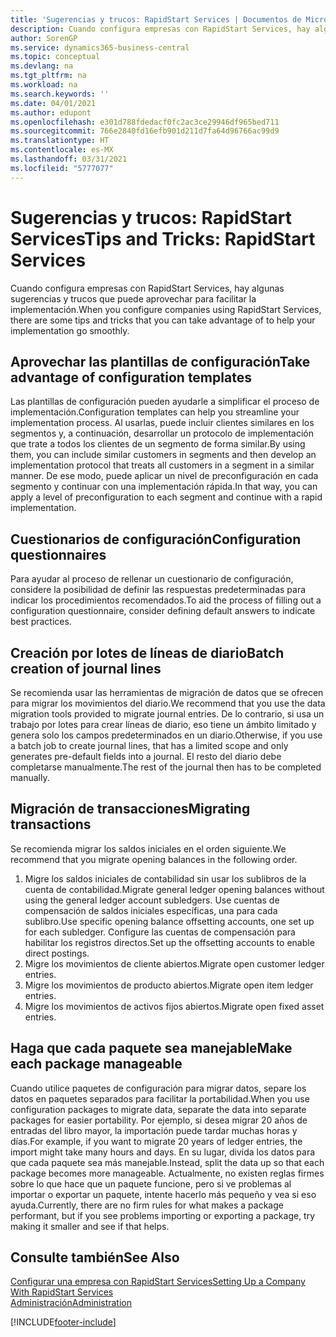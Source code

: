 ```yaml
---
title: 'Sugerencias y trucos: RapidStart Services | Documentos de Microsoft'
description: Cuando configura empresas con RapidStart Services, hay algunas sugerencias y trucos que puede aprovechar para facilitar la implementación.
author: SorenGP
ms.service: dynamics365-business-central
ms.topic: conceptual
ms.devlang: na
ms.tgt_pltfrm: na
ms.workload: na
ms.search.keywords: ''
ms.date: 04/01/2021
ms.author: edupont
ms.openlocfilehash: e301d788fdedacf0fc2ac3ce29946df965bed711
ms.sourcegitcommit: 766e2840fd16efb901d211d7fa64d96766ac99d9
ms.translationtype: HT
ms.contentlocale: es-MX
ms.lasthandoff: 03/31/2021
ms.locfileid: "5777077"
---
```

# <a name="tips-and-tricks-rapidstart-services"></a><span data-ttu-id="dbcef-103">Sugerencias y trucos: RapidStart Services</span><span class="sxs-lookup"><span data-stu-id="dbcef-103">Tips and Tricks: RapidStart Services</span></span>

<span data-ttu-id="dbcef-104">Cuando configura empresas con RapidStart Services, hay algunas sugerencias y trucos que puede aprovechar para facilitar la implementación.</span><span class="sxs-lookup"><span data-stu-id="dbcef-104">When you configure companies using RapidStart Services, there are some tips and tricks that you can take advantage of to help your implementation go smoothly.</span></span>  

## <a name="take-advantage-of-configuration-templates"></a><span data-ttu-id="dbcef-105">Aprovechar las plantillas de configuración</span><span class="sxs-lookup"><span data-stu-id="dbcef-105">Take advantage of configuration templates</span></span>

<span data-ttu-id="dbcef-106">Las plantillas de configuración pueden ayudarle a simplificar el proceso de implementación.</span><span class="sxs-lookup"><span data-stu-id="dbcef-106">Configuration templates can help you streamline your implementation process.</span></span> <span data-ttu-id="dbcef-107">Al usarlas, puede incluir clientes similares en los segmentos y, a continuación, desarrollar un protocolo de implementación que trate a todos los clientes de un segmento de forma similar.</span><span class="sxs-lookup"><span data-stu-id="dbcef-107">By using them, you can include similar customers in segments and then develop an implementation protocol that treats all customers in a segment in a similar manner.</span></span> <span data-ttu-id="dbcef-108">De ese modo, puede aplicar un nivel de preconfiguración en cada segmento y continuar con una implementación rápida.</span><span class="sxs-lookup"><span data-stu-id="dbcef-108">In that way, you can apply a level of preconfiguration to each segment and continue with a rapid implementation.</span></span>  

## <a name="configuration-questionnaires"></a><span data-ttu-id="dbcef-109">Cuestionarios de configuración</span><span class="sxs-lookup"><span data-stu-id="dbcef-109">Configuration questionnaires</span></span>

<span data-ttu-id="dbcef-110">Para ayudar al proceso de rellenar un cuestionario de configuración, considere la posibilidad de definir las respuestas predeterminadas para indicar los procedimientos recomendados.</span><span class="sxs-lookup"><span data-stu-id="dbcef-110">To aid the process of filling out a configuration questionnaire, consider defining default answers to indicate best practices.</span></span>  

## <a name="batch-creation-of-journal-lines"></a><span data-ttu-id="dbcef-111">Creación por lotes de líneas de diario</span><span class="sxs-lookup"><span data-stu-id="dbcef-111">Batch creation of journal lines</span></span>

<span data-ttu-id="dbcef-112">Se recomienda usar las herramientas de migración de datos que se ofrecen para migrar los movimientos del diario.</span><span class="sxs-lookup"><span data-stu-id="dbcef-112">We recommend that you use the data migration tools provided to migrate journal entries.</span></span> <span data-ttu-id="dbcef-113">De lo contrario, si usa un trabajo por lotes para crear líneas de diario, eso tiene un ámbito limitado y genera solo los campos predeterminados en un diario.</span><span class="sxs-lookup"><span data-stu-id="dbcef-113">Otherwise, if you use a batch job to create journal lines, that has a limited scope and only generates pre-default fields into a journal.</span></span> <span data-ttu-id="dbcef-114">El resto del diario debe completarse manualmente.</span><span class="sxs-lookup"><span data-stu-id="dbcef-114">The rest of the journal then has to be completed manually.</span></span>  

## <a name="migrating-transactions"></a><span data-ttu-id="dbcef-115">Migración de transacciones</span><span class="sxs-lookup"><span data-stu-id="dbcef-115">Migrating transactions</span></span>

<span data-ttu-id="dbcef-116">Se recomienda migrar los saldos iniciales en el orden siguiente.</span><span class="sxs-lookup"><span data-stu-id="dbcef-116">We recommend that you migrate opening balances in the following order.</span></span> <!--Be aware that you cannot insert ledger entries directly. Instead you must use journals to post the journal lines-->

1. <span data-ttu-id="dbcef-117">Migre los saldos iniciales de contabilidad sin usar los sublibros de la cuenta de contabilidad.</span><span class="sxs-lookup"><span data-stu-id="dbcef-117">Migrate general ledger opening balances without using the general ledger account subledgers.</span></span> <span data-ttu-id="dbcef-118">Use cuentas de compensación de saldos iniciales específicas, una para cada sublibro.</span><span class="sxs-lookup"><span data-stu-id="dbcef-118">Use specific opening balance offsetting accounts, one set up for each subledger.</span></span> <span data-ttu-id="dbcef-119">Configure las cuentas de compensación para habilitar los registros directos.</span><span class="sxs-lookup"><span data-stu-id="dbcef-119">Set up the offsetting accounts to enable direct postings.</span></span>  
2. <span data-ttu-id="dbcef-120">Migre los movimientos de cliente abiertos.</span><span class="sxs-lookup"><span data-stu-id="dbcef-120">Migrate open customer ledger entries.</span></span>  <!--work on these-->
3. <span data-ttu-id="dbcef-121">Migre los movimientos de producto abiertos.</span><span class="sxs-lookup"><span data-stu-id="dbcef-121">Migrate open item ledger entries.</span></span>  
4. <span data-ttu-id="dbcef-122">Migre los movimientos de activos fijos abiertos.</span><span class="sxs-lookup"><span data-stu-id="dbcef-122">Migrate open fixed asset entries.</span></span>  

## <a name="make-each-package-manageable"></a><span data-ttu-id="dbcef-123">Haga que cada paquete sea manejable</span><span class="sxs-lookup"><span data-stu-id="dbcef-123">Make each package manageable</span></span>

<span data-ttu-id="dbcef-124">Cuando utilice paquetes de configuración para migrar datos, separe los datos en paquetes separados para facilitar la portabilidad.</span><span class="sxs-lookup"><span data-stu-id="dbcef-124">When you use configuration packages to migrate data, separate the data into separate packages for easier portability.</span></span> <span data-ttu-id="dbcef-125">Por ejemplo, si desea migrar 20 años de entradas del libro mayor, la importación puede tardar muchas horas y días.</span><span class="sxs-lookup"><span data-stu-id="dbcef-125">For example, if you want to migrate 20 years of ledger entries, the import might take many hours and days.</span></span> <span data-ttu-id="dbcef-126">En su lugar, divida los datos para que cada paquete sea más manejable.</span><span class="sxs-lookup"><span data-stu-id="dbcef-126">Instead, split the data up so that each package becomes more manageable.</span></span> <span data-ttu-id="dbcef-127">Actualmente, no existen reglas firmes sobre lo que hace que un paquete funcione, pero si ve problemas al importar o exportar un paquete, intente hacerlo más pequeño y vea si eso ayuda.</span><span class="sxs-lookup"><span data-stu-id="dbcef-127">Currently, there are no firm rules for what makes a package performant, but if you see problems importing or exporting a package, try making it smaller and see if that helps.</span></span>  

## <a name="see-also"></a><span data-ttu-id="dbcef-128">Consulte también</span><span class="sxs-lookup"><span data-stu-id="dbcef-128">See Also</span></span>

[<span data-ttu-id="dbcef-129">Configurar una empresa con RapidStart Services</span><span class="sxs-lookup"><span data-stu-id="dbcef-129">Setting Up a Company With RapidStart Services</span></span>](admin-set-up-a-company-with-rapidstart.md)  
[<span data-ttu-id="dbcef-130">Administración</span><span class="sxs-lookup"><span data-stu-id="dbcef-130">Administration</span></span>](admin-setup-and-administration.md)  


[!INCLUDE[footer-include](includes/footer-banner.md)]